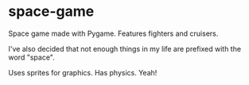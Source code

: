 # space-game
Space game made with Pygame. Features fighters and cruisers.

I've also decided that not enough things in my life are prefixed with the word "space".

Uses sprites for graphics. Has physics. Yeah!
